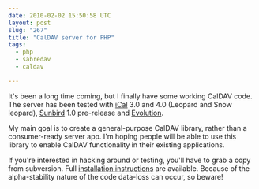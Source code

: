 ```yaml
---
date: 2010-02-02 15:50:58 UTC
layout: post
slug: "267"
title: "CalDAV server for PHP"
tags:
  - php
  - sabredav
  - caldav

---
```

<p>It's been a long time coming, but I finally have some working CalDAV code. The server has been tested with <a href="http://www.apple.com/support/ical/">iCal</a> 3.0 and 4.0 (Leopard and Snow leopard), <a href="http://www.mozilla.org/projects/calendar/sunbird/">Sunbird</a> 1.0 pre-release and <a href="http://projects.gnome.org/evolution/">Evolution</a>.</p>

<p>My main goal is to create a general-purpose CalDAV library, rather than a consumer-ready server app. I'm hoping people will be able to use this library to enable CalDAV functionality in their existing applications.</p>

<p>If you're interested in hacking around or testing, you'll have to grab a copy from subversion. Full <a href="http://sabre.io/dav/caldav/">installation instructions</a> are available. Because of the alpha-stability nature of the code data-loss can occur, so beware!</p>
